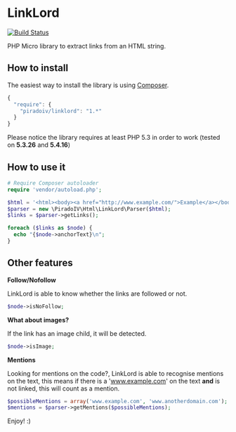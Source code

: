 LinkLord
========

[![Build Status](https://travis-ci.org/piradoiv/html-linklord.png?branch=master)](https://travis-ci.org/piradoiv/html-linklord)

PHP Micro library to extract links from an HTML string.

How to install
--------------

The easiest way to install the library is using [Composer](http://getcomposer.org/).

```javascript
{
  "require": {
    "piradoiv/linklord": "1.*"
  }
}
```

Please notice the library requires at least PHP 5.3 in order to work (tested on
__5.3.26__ and __5.4.16__)

How to use it
-------------

```php
# Require Composer autoloader
require 'vendor/autoload.php';

$html = '<html><body><a href="http://www.example.com/">Example</a></body></html>';
$parser = new \PiradoIV\Html\LinkLord\Parser($html);
$links = $parser->getLinks();

foreach ($links as $node) {
  echo "{$node->anchorText}\n";
}
```

Other features
--------------

__Follow/Nofollow__

LinkLord is able to know whether the links are followed or not.

```php
$node->isNoFollow;
```

__What about images?__

If the link has an image child, it will be detected.

```php
$node->isImage;
```

__Mentions__

Looking for mentions on the code?, LinkLord is able to recognise mentions on
the text, this means if there is a 'www.example.com' on the text __and__ is
not linked, this will count as a mention.

```php
$possibleMentions = array('www.example.com', 'www.anotherdomain.com');
$mentions = $parser->getMentions($possibleMentions);
```

Enjoy! :)

